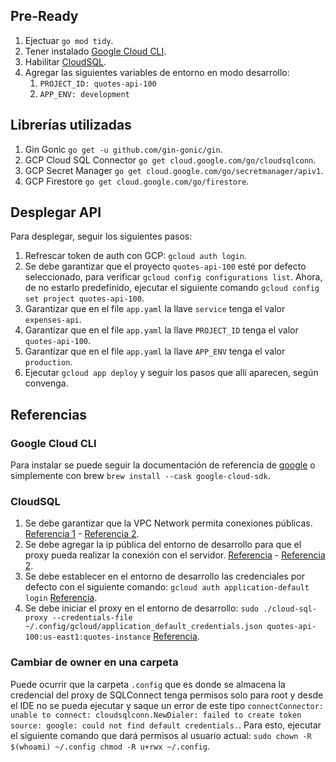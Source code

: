 ## Pre-Ready
1. Ejectuar `go mod tidy`.
2. Tener instalado [Google Cloud CLI](#google-cloud-cli).
2. Habilitar [CloudSQL](#cloudsql).
3. Agregar las siguientes variables de entorno en modo desarrollo:
    1. `PROJECT_ID: quotes-api-100`
    2. `APP_ENV: development`

## Librerías utilizadas
1. Gin Gonic `go get -u github.com/gin-gonic/gin`.
2. GCP Cloud SQL Connector `go get cloud.google.com/go/cloudsqlconn`.
2. GCP Secret Manager `go get cloud.google.com/go/secretmanager/apiv1`.
3. GCP Firestore `go get cloud.google.com/go/firestore`.

## Desplegar API
Para desplegar, seguir los siguientes pasos:
1. Refrescar token de auth con GCP: `gcloud auth login`.
2. Se debe garantizar que el proyecto `quotes-api-100` esté por defecto seleccionado, para verificar `gcloud config configurations list`. Ahora, de no estarlo predefinido, ejecutar el siguiente comando `gcloud config set project quotes-api-100`.
3. Garantizar que en el file `app.yaml` la llave `service` tenga el valor `expenses-api`.
4. Garantizar que en el file `app.yaml` la llave `PROJECT_ID` tenga el valor `quotes-api-100`.
5. Garantizar que en el file `app.yaml` la llave `APP_ENV` tenga el valor `production`.
6. Ejecutar `gcloud app deploy` y seguir los pasos que allí aparecen, según convenga.

## Referencias
### Google Cloud CLI
Para instalar se puede seguir la documentación de referencia de [google](https://cloud.google.com/sdk/docs/install-sdk) o simplemente con brew `brew install --cask google-cloud-sdk`.

### CloudSQL
1. Se debe garantizar que la VPC Network permita conexiones públicas. [Referencia 1](https://cloud.google.com/sql/docs/mysql/configure-ip?_ga=2.135211315.-366880887.1687108269&_gac=1.19807306.1687109164.Cj0KCQjw1rqkBhCTARIsAAHz7K3GmFdGc8LFBcUxgD0y5SAoyVRgIRdx8qRAuWx5x-hYofzihKOzWdgaAjVCEALw_wcB) - [Referencia 2](https://cloud.google.com/sql/docs/mysql/org-policy/configure-org-policy?_ga=2.172435873.-366880887.1687108269&_gac=1.125825400.1687109164.Cj0KCQjw1rqkBhCTARIsAAHz7K3GmFdGc8LFBcUxgD0y5SAoyVRgIRdx8qRAuWx5x-hYofzihKOzWdgaAjVCEALw_wcB#configuring_the_organization_policy).
2. Se debe agregar la ip pública del entorno de desarrollo para que el proxy pueda realizar la conexión con el servidor. [Referencia](https://cloud.google.com/docs/authentication/provide-credentials-adc#how-to) - [Referencia 2](https://cloud.google.com/sql/docs/mysql/connect-admin-ip#connect).
3. Se debe establecer en el entorno de desarrollo las credenciales por defecto con el siguiente comando: `gcloud auth application-default login` [Referencia](https://cloud.google.com/docs/authentication/provide-credentials-adc#how-to).
4. Se debe iniciar el proxy en el entorno de desarrollo: `sudo ./cloud-sql-proxy --credentials-file ~/.config/gcloud/application_default_credentials.json quotes-api-100:us-east1:quotes-instance` [Referencia](https://cloud.google.com/sql/docs/mysql/sql-proxy?_ga=2.96865949.-366880887.1687108269&_gac=1.95351534.1687109164.Cj0KCQjw1rqkBhCTARIsAAHz7K3GmFdGc8LFBcUxgD0y5SAoyVRgIRdx8qRAuWx5x-hYofzihKOzWdgaAjVCEALw_wcB#macos-64-bit).

### Cambiar de owner en una carpeta
Puede ocurrir que la carpeta `.config` que es donde se almacena la credencial del proxy de SQLConnect tenga permisos solo para root y desde el IDE no se pueda ejecutar y saque un error de este tipo `connectConnector: unable to connect: cloudsqlconn.NewDialer: failed to create token source: google: could not find default credentials.`. Para esto, ejecutar el siguiente comando que dará permisos al usuario actual:
`sudo chown -R $(whoami) ~/.config
chmod -R u+rwx ~/.config`.